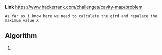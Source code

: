 **Link** https://www.hackerrank.com/challenges/cavity-map/problem

`As far as i know here we need to calculate the gird and repalace the maximum value X`

## Algorithm
1. 